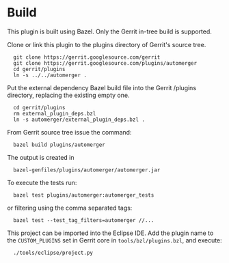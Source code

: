 Build
=====

This plugin is built using Bazel.
Only the Gerrit in-tree build is supported.

Clone or link this plugin to the plugins directory of Gerrit's source
tree.

```
  git clone https://gerrit.googlesource.com/gerrit
  git clone https://gerrit.googlesource.com/plugins/automerger
  cd gerrit/plugins
  ln -s ../../automerger .
```

Put the external dependency Bazel build file into the Gerrit /plugins
directory, replacing the existing empty one.

```
  cd gerrit/plugins
  rm external_plugin_deps.bzl
  ln -s automerger/external_plugin_deps.bzl .
```

From Gerrit source tree issue the command:

```
  bazel build plugins/automerger
```

The output is created in

```
  bazel-genfiles/plugins/automerger/automerger.jar
```

To execute the tests run:

```
  bazel test plugins/automerger:automerger_tests
```

or filtering using the comma separated tags:

````
  bazel test --test_tag_filters=automerger //...
````

This project can be imported into the Eclipse IDE.
Add the plugin name to the `CUSTOM_PLUGINS` set in
Gerrit core in `tools/bzl/plugins.bzl`, and execute:

```
  ./tools/eclipse/project.py
```
